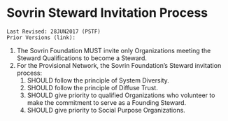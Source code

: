 # Sovrin Steward Invitation Process
```
Last Revised: 28JUN2017 (PSTF)
Prior Versions (link):

```
1. The Sovrin Foundation MUST invite only Organizations meeting the Steward
Qualifications to become a Steward.
1. For the Provisional Network, the Sovrin Foundation’s Steward invitation process:
   1. SHOULD follow the principle of System Diversity.
   1. SHOULD follow the principle of Diffuse Trust.
   1. SHOULD give priority to qualified Organizations who volunteer to make the
commitment to serve as a Founding Steward.
   1. SHOULD give priority to Social Purpose Organizations.